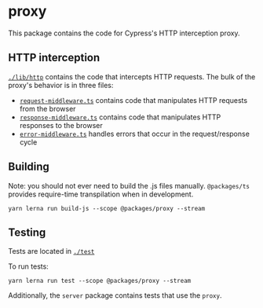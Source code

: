 # proxy

This package contains the code for Cypress's HTTP interception proxy.

## HTTP interception

[`./lib/http`](./lib/http) contains the code that intercepts HTTP requests. The bulk of the proxy's behavior is in three files:

* [`request-middleware.ts`](./lib/http/request-middleware.ts) contains code that manipulates HTTP requests from the browser
* [`response-middleware.ts`](./lib/http/responseest-middleware.ts) contains code that manipulates HTTP responses to the browser
* [`error-middleware.ts`](./lib/http/responseest-middleware.ts) handles errors that occur in the request/response cycle

## Building

Note: you should not ever need to build the .js files manually. `@packages/ts` provides require-time transpilation when in development.

```shell
yarn lerna run build-js --scope @packages/proxy --stream
```

## Testing

Tests are located in [`./test`](./test)

To run tests:

```shell
yarn lerna run test --scope @packages/proxy --stream
```

Additionally, the `server` package contains tests that use the `proxy`.
